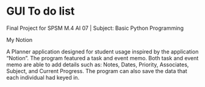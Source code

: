 # GUI To do list

Final Project for SPSM M.4 AI 07 | Subject: Basic Python Programming

My Notion

A Planner application designed for student usage inspired by the application “Notion”. The program featured a task and event memo. 
Both task and event memo are able to add details such as: Notes, Dates, Priority, Associates, Subject, and Current Progress. 
The program can also save the data that each individual had keyed in.
